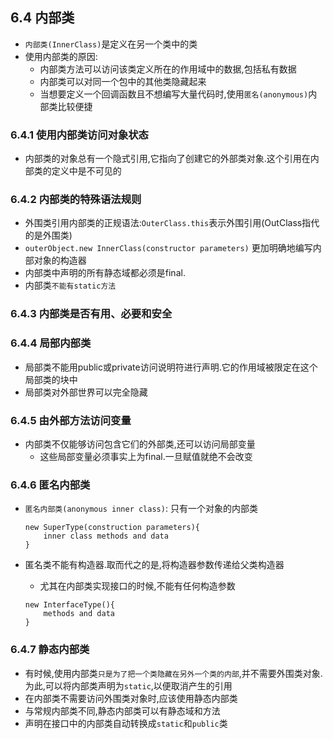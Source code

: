## 6.4 内部类  
+ `内部类(InnerClass)`是定义在另一个类中的类
+ 使用内部类的原因:
    - 内部类方法可以访问该类定义所在的作用域中的数据,包括私有数据  
    - 内部类可以对同一个包中的其他类隐藏起来  
    - 当想要定义一个回调函数且不想编写大量代码时,使用`匿名(anonymous)`内部类比较便捷  

### 6.4.1 使用内部类访问对象状态  
+ 内部类的对象总有一个隐式引用,它指向了创建它的外部类对象.这个引用在内部类的定义中是不可见的    

### 6.4.2 内部类的特殊语法规则  
+ 外围类引用内部类的正规语法:`OuterClass.this`表示外围引用(OutClass指代的是外围类)  
+ `outerObject.new InnerClass(constructor parameters)` 更加明确地编写内部对象的构造器  
+ 内部类中声明的所有静态域都必须是final.  
+ 内部类`不能有static方法`  

### 6.4.3 内部类是否有用、必要和安全  

### 6.4.4 局部内部类   
+ 局部类不能用public或private访问说明符进行声明.它的作用域被限定在这个局部类的块中  
+ 局部类对外部世界可以完全隐藏  

### 6.4.5 由外部方法访问变量  
+ 内部类不仅能够访问包含它们的外部类,还可以访问局部变量  
    - 这些局部变量必须事实上为final.一旦赋值就绝不会改变  

### 6.4.6 匿名内部类  
+ `匿名内部类(anonymous inner class)`: 只有一个对象的内部类  

    ```
    new SuperType(construction parameters){
        inner class methods and data
    }
    ```
+ 匿名类不能有构造器.取而代之的是,将构造器参数传递给父类构造器  
    - 尤其在内部类实现接口的时候,不能有任何构造参数
    ```
    new InterfaceType(){
        methods and data
    }
    ```

### 6.4.7 静态内部类  
+ 有时候,使用内部类`只是为了把一个类隐藏在另外一个类的内部`,并不需要外围类对象.为此,可以将内部类声明为`static`,以便取消产生的引用  
+ 在内部类不需要访问外围类对象时,应该使用静态内部类  
+ 与常规内部类不同,静态内部类可以有静态域和方法  
+ 声明在接口中的内部类自动转换成`static`和`public`类  
